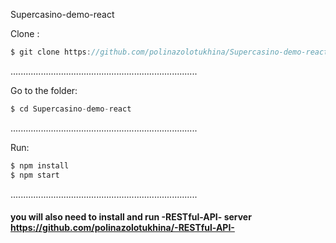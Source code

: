 Supercasino-demo-react



Clone : 
```javascript
$ git clone https://github.com/polinazolotukhina/Supercasino-demo-react.git
```


..........................................................................

Go to the folder:
```javascript
$ cd Supercasino-demo-react
```


..........................................................................

Run:
```javascript
$ npm install
$ npm start
```


..........................................................................

 

#### you will also need to install and run -RESTful-API- server  https://github.com/polinazolotukhina/-RESTful-API-

